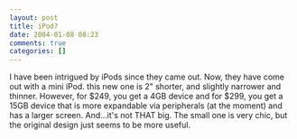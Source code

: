 ```yaml
---
layout: post
title: iPod?
date: 2004-01-08 08:23
comments: true
categories: []
---
```

I have been intrigued by iPods since they came out. Now, they have come out with a mini iPod. this new one is 2" shorter, and slightly narrower and thinner. However, for $249, you get a 4GB device and for $299, you get a 15GB device that is more expandable via peripherals (at the moment) and has a larger screen. And...it's not THAT big. The small one is very chic, but the original design just seems to be more useful.
